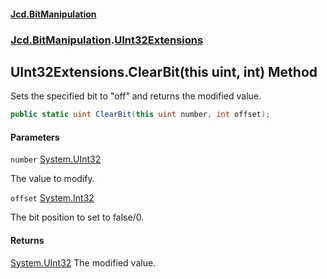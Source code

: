 #### [Jcd.BitManipulation](index 'index')

### [Jcd.BitManipulation](Jcd.BitManipulation 'Jcd.BitManipulation').[UInt32Extensions](Jcd.BitManipulation.UInt32Extensions 'Jcd.BitManipulation.UInt32Extensions')

## UInt32Extensions.ClearBit(this uint, int) Method

Sets the specified bit to "off" and returns the modified value.

```csharp
public static uint ClearBit(this uint number, int offset);
```

#### Parameters

<a name='Jcd.BitManipulation.UInt32Extensions.ClearBit(thisuint,int).number'></a>

`number` [System.UInt32](https://docs.microsoft.com/en-us/dotnet/api/System.UInt32 'System.UInt32')

The value to modify.

<a name='Jcd.BitManipulation.UInt32Extensions.ClearBit(thisuint,int).offset'></a>

`offset` [System.Int32](https://docs.microsoft.com/en-us/dotnet/api/System.Int32 'System.Int32')

The bit position to set to false/0.

#### Returns

[System.UInt32](https://docs.microsoft.com/en-us/dotnet/api/System.UInt32 'System.UInt32')
The modified value.